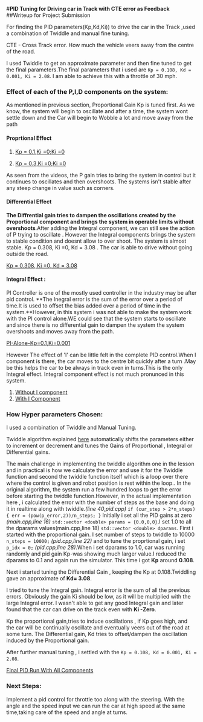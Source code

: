 #**PID Tuning for Driving car in Track with CTE error as Feedback**
##Writeup for Project Submission

For finding the PID parameters(Kp,Kd,Ki)) to drive the car in the Track ,used a combination of Twiddle and manual fine tuning. 

CTE - Cross Track error. How much the vehicle veers away from the centre of the road.

I used Twiddle to get an approximate parameter and then fine tuned to get the final parameters.The final parameters that i used are 	`Kp = 0.108, Kd = 0.001, Ki = 2.08`. I am able to achieve this with a throttle of 30 mph.


[//]: # (Vide0 References)

[video1]: ./Videos/PID_PAlone_P_1.0.wmv "P Alone01"
[video2]: ./Videos/PID_PAlone_P0.3.wmv "P Alone03"
[video3]: ./Videos/fPID_0.3_0_3.08.wmv "PD"
[video4]: ./Videos/PI_0.1_I_0.001_0.wmv  "PI"
[video5]: ./Videos/PID_0.1_0_2.08.wmv "PID without I"
[video6]: ./Videos/PID_Final_0.1_0.001_2.08_V2.wmv "Final PID"

### Effect of each of the P,I,D components on the system: ###
 As mentioned in previous section, Proportional Gain Kp is tuned first.
As we know, the system will begin to oscillate and after a time, the system wont settle down and the Car will begin to Wobble a lot and move away from the path 
#### Proprtional Effect ####
   

1. [Kp = 0.1,Ki =0;Ki =0](https://github.com/mniju/CarND-PID-Control-Project/blob/master/Videos/PID_PAlone_P_0.1.wmv)
      

2. [Kp = 0.3,Ki =0;Ki =0](https://github.com/mniju/CarND-PID-Control-Project/blob/master/Videos/PID_PAlone_P0.3.wmv)


As seen from the videos, the P gain tries to bring the system in control but it continues to oscillates and then overshoots. The systems isn't stable after any steep change in value such as corners.

#### Differential Effect ####

 **The Diffrential gain tries to dampen the oscillations created by the Proportional component and brings the system in operable limits without overshoots**.After adding the Integral component, we can still see the action of P trying to oscillate . However the Integral components brings the system to stable condition and doesnt allow to over shoot. The system is almost stable.
 Kp = 0.308, Ki =0, Kd = 3.08 . The car is able to drive without going outside the road.

[Kp = 0.308, Ki =0, Kd = 3.08](https://github.com/mniju/CarND-PID-Control-Project/blob/master/Videos/PID_0.3_0_3.08.wmv)


   
#### Integral Effect :
PI Controller is one of the mostly used controller in the industry may be after pid control. **The Inegral error is the sum of the error over a period of time.It is used to offset  the bias added over a period of time in the system.**However, in this system i was not able to make the system work with the PI control alone.WE could see that the system starts to oscillate and since there is no differential gain to dampen the system the system overshoots and moves away from the path.

[PI-Alone-Kp=0.1,Ki=0.001](https://github.com/mniju/CarND-PID-Control-Project/blob/master/Videos/PI_0.1_I_0.001_0%20.wmv)

However The effect of 'I' can be little felt in the complete PID control.When I  component is there, the car moves to the centre bit quickly after a turn .May be this helps the car to be always in track even in turns.This is the only Integral effect. Integral component effect is not much pronunced in this system.  

1. [Without I component](https://github.com/mniju/CarND-PID-Control-Project/blob/master/Videos/PID_0.1_0_2.08.wmv)
2. [With I Component](https://github.com/mniju/CarND-PID-Control-Project/blob/master/Videos/PID_Final_0.1_0.001_2.08_V2.wmv)


### How Hyper parameters Chosen: ###
   I used a combination of Twiddle and Manual Tuning.
   
  Twiddle algorithm explained [here](https://www.youtube.com/watch?v=2uQ2BSzDvXs)   automatically shifts the parameters either to increment or decrement and tunes the Gains of Proportional , Integral or Differential gains.

   The main challenge in implementing the twiddle algorithm one in the lesson and in practical is how we calculate the error and use it for the Twiddle function and second the twiddle function itself which is a loop over there where the control is given and robot position is rest within the loop.. In the original algorithm, the system run a few hundred loops to get the error before starting the twiddle function.However, in the actual implementation here , i calculated the error with the number of steps as the base and doing it in realtime along with twiddle.*(line 40,pid.cpp)*
    `if (cur_step > 2*n_steps){
		err = (pow(p_error,2))/n_steps;
	}`
   Initially i set all the PID gains at zero *(main.cpp,line 16)* `std::vector <double> params = {0.0,0,0}`.I set 1.0 to all the dparams values(main.cpp,line 18) `std::vector <double> dparams`. First i started with the proportional gain. I set number of steps to twiddle to 10000 `n_steps = 10000;` *(pid.cpp,line 22)* and to tune the proprtional gain, i set `p_idx = 0;` *(pid.cpp,line 28)*.When i set dparams to 1.0, car was running randomly and pid  gain Kp-was showing much larger value.I reduced the dparams to 0.1 and again run the simulator. This time i got **Kp** around **0.108**.

  Next i started tuning the Differential Gain , keeping the Kp at 0.108.Twiddling gave an approximate of **Kd= 3.08**. 
  
  I tried to tune the Integral gain. Integral error is the sum of all the previous errors. Obviously the gain Ki should be low, as it will be multiplied with the large Integral error. I wasn't able to get any good Integral gain and later found that the car can drive on the track even with **Ki -Zero**.

   Kp the proportional gain,tries to induce oscillations , if Kp goes high, and the car will be continually oscillate and eventually veers out of the road at some turn. The Differential gain, Kd tries to offset/dampen the oscillation induced by the Proportional gain.

  After further manual tuning , i settled with the 	`Kp = 0.108, Kd = 0.001, Ki = 2.08`.

[Final PID Run With All Components](https://github.com/mniju/CarND-PID-Control-Project/blob/master/Videos/PID_Final_0.1_0.001_2.08_V2.wmv)

### Next Steps: ###

Implement a pid control for throttle too along with the steering. With the angle and the speed input we can run the car at high speed at the same time,taking care of the speed and angle at turns.
 